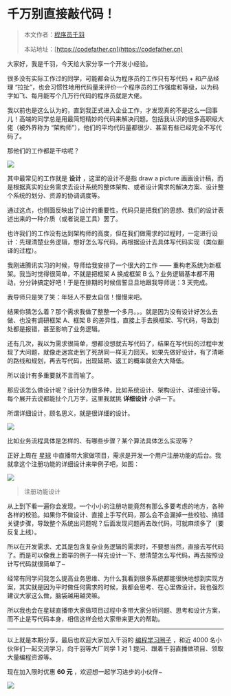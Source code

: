 # 千万别直接敲代码！

> 本文作者：[程序员千羽](https://yuyuanweb.feishu.cn/wiki/Abldw5WkjidySxkKxU2cQdAtnah)
>
> 本站地址：[https://codefather.cn](https://codefather.cn)

大家好，我是千羽，今天给大家分享一个开发小经验。

很多没有实际工作过的同学，可能都会认为程序员的工作只有写代码 + 和产品经理 “拉扯”，也会习惯性地用代码量来评价一个程序员的工作强度和等级，以为码字如飞、每月能写个几万行代码的程序员就是大佬。

我以前也是这么认为的，直到我正式进入企业工作，才发现真的不是这么一回事儿！高端的同学总是用最简短精妙的代码来解决问题。包括我认识的很多高职级大佬（被外界称为 “架构师”），他们的平均代码量都很少、甚至有些已经完全不写代码了。

那他们的工作都是干啥呢？

![](https://pic.yupi.icu/5563/202311060925610.png)

其中最常见的工作就是 **设计** ，这里的设计不是指 draw a picture 画画设计稿，而是根据真实的业务需求去设计系统的整体架构、或者设计需求的解决方案、设计整个系统的划分、资源的协调调度等。

通过这点，也侧面反映出了设计的重要性，代码只是把我们的思想、我们的设计表述出来的一种介质（或者说是工具）罢了。

也许我们的工作没有达到架构师的高度，但在我们做需求的过程时，一定进行设计：先理清楚业务逻辑，想好怎么写代码，再根据设计去具体写代码实现（类似翻译的过程）。

我刚进腾讯实习的时候，导师给我安排了一个很大的工作 —— 重构老系统为新框架。我当时觉得很简单，不就是把框架 A 换成框架 B 么？业务逻辑基本都不用动，分分钟搞定好吧！于是在排期的时候信誓旦旦地跟我导师说：3 天完成。

我导师只是笑了笑：年轻人不要太自信！慢慢来吧。

结果你猜怎么着？那个需求我做了整整一个多月。。。就是因为没有设计好怎么去做、也没有调研框架 A、框架 B 的差异性，直接上手去换框架、写代码，导致到处都是报错，甚至影响了业务逻辑。

还有几次，我以为需求很简单，想都没想就去写代码了，结果在写代码的过程中发现了大问题，就像走迷宫走到了死胡同一样无力回天。如果先做好设计，有了清晰的路线和规划，再去写代码，出现延期、返工的概率就会大大降低。

所以设计有多重要就不言而喻了。

那应该怎么做设计呢？设计分为很多种，比如系统设计、架构设计、详细设计等。每个展开去说都能扯个几万字，这里我就挑 **详细设计** 小讲一下。

所谓详细设计，顾名思义，就是很详细的设计。

![](https://pic.yupi.icu/5563/202311060925066.png)

比如业务流程具体是怎样的、有哪些步骤？某个算法具体怎么实现等？

正好上周在 [星球](https://mp.weixin.qq.com/s?__biz=MzI1NDczNTAwMA==&mid=2247505617&idx=1&sn=73c5e2b1ad9b22d93e8fd6153199ab22&scene=21#wechat_redirect) 中直播带大家做项目，需求是开发一个用户注册功能的后台。我就拿这个注册功能的详细设计来举例子吧，如图：

![](https://pic.yupi.icu/5563/202311060925570.png)

> 注册功能设计

从上到下看一遍你会发现，一个小小的注册功能竟然有那么多要考虑的地方，各种各样的校验。如果你不做设计、直接上手写代码，那么会不会漏掉一些校验、搞错关键步骤，导致整个系统出问题呢？后面发现问题再去改代码，可就麻烦多了（要反复上线）。

所以在开发需求、尤其是包含复杂业务逻辑的需求时，不要想当然，直接去写代码了。而是可以像我上面举的例子一样先设计一下、想清楚怎么写代码，再去按照设计写代码就很简单了~

经常有同学问我怎么提高业务思维、为什么我看到很多系统都能很快地想到实现方案，其实就是因为平时做任何需求的时候，我都会思考、在心里做设计。我也强烈建议大家这么做，脑袋越用越灵嘛。

所以我也会在星球直播带大家做项目过程中多带大家分析问题、思考和设计方案，而不止是写代码本身，相信这样会给大家带来更大的帮助。



------


以上就是本期分享，最后也欢迎大家加入千羽的 [编程学习圈子](https://mp.weixin.qq.com/s?__biz=MzI1NDczNTAwMA==&mid=2247505617&idx=1&sn=73c5e2b1ad9b22d93e8fd6153199ab22&scene=21#wechat_redirect) ，和近 4000 名小伙伴们一起交流学习，向千羽等大厂同学 1 对 1 提问、跟着千羽直播做项目、领取大量编程资源等。

现在加入限时优惠 **60 元** ，欢迎想一起学习进步的小伙伴~

![](https://pic.yupi.icu/5563/202311060925130.png)